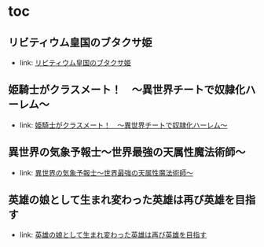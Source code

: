 # toc

## リビティウム皇国のブタクサ姫

- link: [リビティウム皇国のブタクサ姫](リビティウム皇国のブタクサ姫/)

## 姫騎士がクラスメート！　〜異世界チートで奴隷化ハーレム〜

- link: [姫騎士がクラスメート！　〜異世界チートで奴隷化ハーレム〜](姫騎士がクラスメート！　〜異世界チートで奴隷化ハーレム〜/)

## 異世界の気象予報士～世界最強の天属性魔法術師～

- link: [異世界の気象予報士～世界最強の天属性魔法術師～](異世界の気象予報士～世界最強の天属性魔法術師～/)

## 英雄の娘として生まれ変わった英雄は再び英雄を目指す

- link: [英雄の娘として生まれ変わった英雄は再び英雄を目指す](英雄の娘として生まれ変わった英雄は再び英雄を目指す/)
